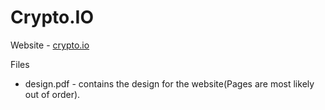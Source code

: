 # Crypto.IO

Website - [crypto.io](https://deepp0925.github.io/crypto.io)

Files

- design.pdf - contains the design for the website(Pages are most likely out of order).
